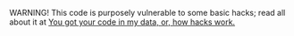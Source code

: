 WARNING! This code is purposely vulnerable to some basic hacks;
read all about it at [You got your code in my data, or, how hacks work.](https://shutdownhook.com/2022/04/08/you-got-your-code-in-my-data-or-how-hacks-work/)
